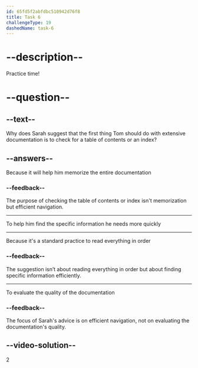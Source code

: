 ```yaml
---
id: 65fd5f2abfdbc510942d76f8
title: Task 6
challengeType: 19
dashedName: task-6
---
```


<!--
AUDIO REFERENCE:
Sarah: Don't worry. When you're faced with extensive documentation, the first thing you should do is check for a table of contents or an index. It can help you find the specific information you're looking for.
-->

# --description--

Practice time!

# --question--

## --text--

Why does Sarah suggest that the first thing Tom should do with extensive documentation is to check for a table of contents or an index?

## --answers--

Because it will help him memorize the entire documentation

### --feedback--

The purpose of checking the table of contents or index isn't memorization but efficient navigation.

---

To help him find the specific information he needs more quickly

---

Because it's a standard practice to read everything in order

### --feedback--

The suggestion isn’t about reading everything in order but about finding specific information efficiently.

---

To evaluate the quality of the documentation

### --feedback--

The focus of Sarah's advice is on efficient navigation, not on evaluating the documentation's quality.

## --video-solution--

2
